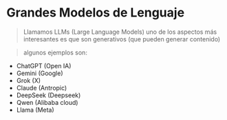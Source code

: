 # Grandes Modelos de Lenguaje

> Llamamos LLMs (Large Language Models)
> uno de los aspectos más interesantes es que son generativos (que pueden generar contenido)

> algunos ejemplos son: 

- ChatGPT (Open IA)
- Gemini (Google)
- Grok (X)
- Claude (Antropic)
- DeepSeek (Deepseek)
- Qwen (Alibaba cloud)
- Llama (Meta)

